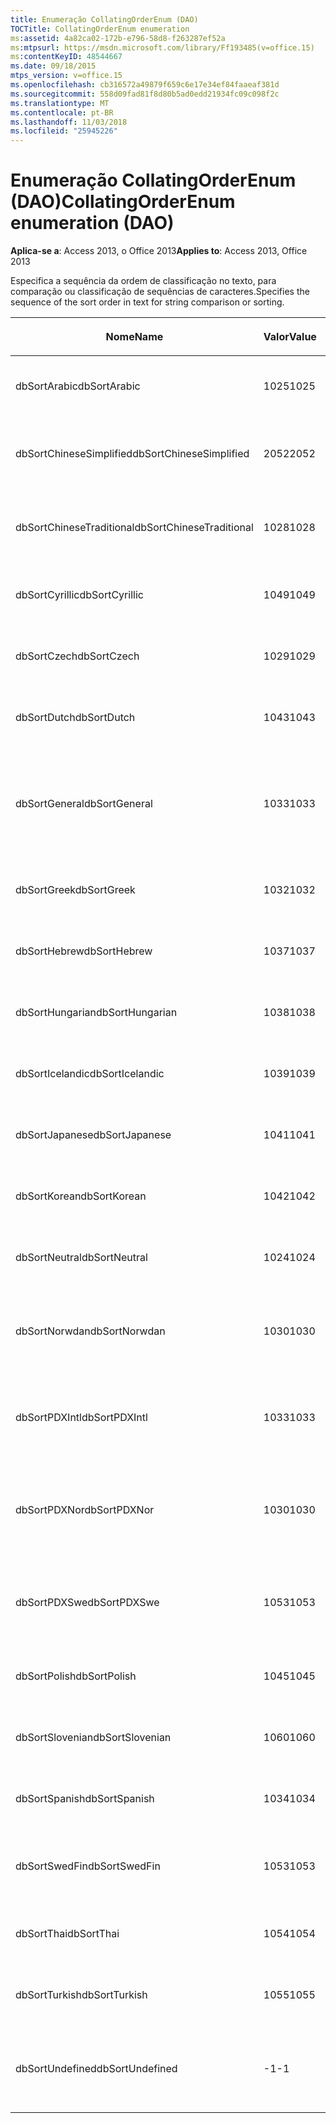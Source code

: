 ```yaml
---
title: Enumeração CollatingOrderEnum (DAO)
TOCTitle: CollatingOrderEnum enumeration
ms:assetid: 4a82ca02-172b-e796-58d8-f263287ef52a
ms:mtpsurl: https://msdn.microsoft.com/library/Ff193485(v=office.15)
ms:contentKeyID: 48544667
ms.date: 09/18/2015
mtps_version: v=office.15
ms.openlocfilehash: cb316572a49879f659c6e17e34ef84faaeaf381d
ms.sourcegitcommit: 558d09fad81f8d80b5ad0edd21934fc09c098f2c
ms.translationtype: MT
ms.contentlocale: pt-BR
ms.lasthandoff: 11/03/2018
ms.locfileid: "25945226"
---
```

# <a name="collatingorderenum-enumeration-dao"></a><span data-ttu-id="9a149-102">Enumeração CollatingOrderEnum (DAO)</span><span class="sxs-lookup"><span data-stu-id="9a149-102">CollatingOrderEnum enumeration (DAO)</span></span>


<span data-ttu-id="9a149-103">**Aplica-se a**: Access 2013, o Office 2013</span><span class="sxs-lookup"><span data-stu-id="9a149-103">**Applies to**: Access 2013, Office 2013</span></span>

<span data-ttu-id="9a149-104">Especifica a sequência da ordem de classificação no texto, para comparação ou classificação de sequências de caracteres.</span><span class="sxs-lookup"><span data-stu-id="9a149-104">Specifies the sequence of the sort order in text for string comparison or sorting.</span></span>

<table>
<colgroup>
<col style="width: 33%" />
<col style="width: 33%" />
<col style="width: 33%" />
</colgroup>
<thead>
<tr class="header">
<th><p><span data-ttu-id="9a149-105">Nome</span><span class="sxs-lookup"><span data-stu-id="9a149-105">Name</span></span></p></th>
<th><p><span data-ttu-id="9a149-106">Valor</span><span class="sxs-lookup"><span data-stu-id="9a149-106">Value</span></span></p></th>
<th><p><span data-ttu-id="9a149-107">Descrição</span><span class="sxs-lookup"><span data-stu-id="9a149-107">Description</span></span></p></th>
</tr>
</thead>
<tbody>
<tr class="odd">
<td><p><span data-ttu-id="9a149-108">dbSortArabic</span><span class="sxs-lookup"><span data-stu-id="9a149-108">dbSortArabic</span></span></p></td>
<td><p><span data-ttu-id="9a149-109">1025</span><span class="sxs-lookup"><span data-stu-id="9a149-109">1025</span></span></p></td>
<td><p><span data-ttu-id="9a149-110">Ordem de agrupamento do árabe</span><span class="sxs-lookup"><span data-stu-id="9a149-110">Arabic collating order</span></span></p></td>
</tr>
<tr class="even">
<td><p><span data-ttu-id="9a149-111">dbSortChineseSimplified</span><span class="sxs-lookup"><span data-stu-id="9a149-111">dbSortChineseSimplified</span></span></p></td>
<td><p><span data-ttu-id="9a149-112">2052</span><span class="sxs-lookup"><span data-stu-id="9a149-112">2052</span></span></p></td>
<td><p><span data-ttu-id="9a149-113">Ordem de agrupamento do chinês simplificado</span><span class="sxs-lookup"><span data-stu-id="9a149-113">Simplified Chinese collating order</span></span></p></td>
</tr>
<tr class="odd">
<td><p><span data-ttu-id="9a149-114">dbSortChineseTraditional</span><span class="sxs-lookup"><span data-stu-id="9a149-114">dbSortChineseTraditional</span></span></p></td>
<td><p><span data-ttu-id="9a149-115">1028</span><span class="sxs-lookup"><span data-stu-id="9a149-115">1028</span></span></p></td>
<td><p><span data-ttu-id="9a149-116">Ordem de agrupamento do chinês tradicional</span><span class="sxs-lookup"><span data-stu-id="9a149-116">Traditional Chinese collating order</span></span></p></td>
</tr>
<tr class="even">
<td><p><span data-ttu-id="9a149-117">dbSortCyrillic</span><span class="sxs-lookup"><span data-stu-id="9a149-117">dbSortCyrillic</span></span></p></td>
<td><p><span data-ttu-id="9a149-118">1049</span><span class="sxs-lookup"><span data-stu-id="9a149-118">1049</span></span></p></td>
<td><p><span data-ttu-id="9a149-119">Ordem de agrupamento do russo</span><span class="sxs-lookup"><span data-stu-id="9a149-119">Russian collating order</span></span></p></td>
</tr>
<tr class="odd">
<td><p><span data-ttu-id="9a149-120">dbSortCzech</span><span class="sxs-lookup"><span data-stu-id="9a149-120">dbSortCzech</span></span></p></td>
<td><p><span data-ttu-id="9a149-121">1029</span><span class="sxs-lookup"><span data-stu-id="9a149-121">1029</span></span></p></td>
<td><p><span data-ttu-id="9a149-122">Ordem de agrupamento do tcheco</span><span class="sxs-lookup"><span data-stu-id="9a149-122">Czech collating order</span></span></p></td>
</tr>
<tr class="even">
<td><p><span data-ttu-id="9a149-123">dbSortDutch</span><span class="sxs-lookup"><span data-stu-id="9a149-123">dbSortDutch</span></span></p></td>
<td><p><span data-ttu-id="9a149-124">1043</span><span class="sxs-lookup"><span data-stu-id="9a149-124">1043</span></span></p></td>
<td><p><span data-ttu-id="9a149-125">Ordem de agrupamento do holandês</span><span class="sxs-lookup"><span data-stu-id="9a149-125">Dutch collating order</span></span></p></td>
</tr>
<tr class="odd">
<td><p><span data-ttu-id="9a149-126">dbSortGeneral</span><span class="sxs-lookup"><span data-stu-id="9a149-126">dbSortGeneral</span></span></p></td>
<td><p><span data-ttu-id="9a149-127">1033</span><span class="sxs-lookup"><span data-stu-id="9a149-127">1033</span></span></p></td>
<td><p><span data-ttu-id="9a149-128">Ordem de agrupamento do inglês, alemão, francês e português</span><span class="sxs-lookup"><span data-stu-id="9a149-128">English, German, French, and Portuguese collating order</span></span></p></td>
</tr>
<tr class="even">
<td><p><span data-ttu-id="9a149-129">dbSortGreek</span><span class="sxs-lookup"><span data-stu-id="9a149-129">dbSortGreek</span></span></p></td>
<td><p><span data-ttu-id="9a149-130">1032</span><span class="sxs-lookup"><span data-stu-id="9a149-130">1032</span></span></p></td>
<td><p><span data-ttu-id="9a149-131">Ordem de agrupamento do grego</span><span class="sxs-lookup"><span data-stu-id="9a149-131">Greek collating order</span></span></p></td>
</tr>
<tr class="odd">
<td><p><span data-ttu-id="9a149-132">dbSortHebrew</span><span class="sxs-lookup"><span data-stu-id="9a149-132">dbSortHebrew</span></span></p></td>
<td><p><span data-ttu-id="9a149-133">1037</span><span class="sxs-lookup"><span data-stu-id="9a149-133">1037</span></span></p></td>
<td><p><span data-ttu-id="9a149-134">Ordem de agrupamento do hebraico</span><span class="sxs-lookup"><span data-stu-id="9a149-134">Hebrew collating order</span></span></p></td>
</tr>
<tr class="even">
<td><p><span data-ttu-id="9a149-135">dbSortHungarian</span><span class="sxs-lookup"><span data-stu-id="9a149-135">dbSortHungarian</span></span></p></td>
<td><p><span data-ttu-id="9a149-136">1038</span><span class="sxs-lookup"><span data-stu-id="9a149-136">1038</span></span></p></td>
<td><p><span data-ttu-id="9a149-137">Ordem de agrupamento do húngaro</span><span class="sxs-lookup"><span data-stu-id="9a149-137">Hungarian collating order</span></span></p></td>
</tr>
<tr class="odd">
<td><p><span data-ttu-id="9a149-138">dbSortIcelandic</span><span class="sxs-lookup"><span data-stu-id="9a149-138">dbSortIcelandic</span></span></p></td>
<td><p><span data-ttu-id="9a149-139">1039</span><span class="sxs-lookup"><span data-stu-id="9a149-139">1039</span></span></p></td>
<td><p><span data-ttu-id="9a149-140">Ordem de agrupamento do islandês</span><span class="sxs-lookup"><span data-stu-id="9a149-140">Icelandic collating order</span></span></p></td>
</tr>
<tr class="even">
<td><p><span data-ttu-id="9a149-141">dbSortJapanese</span><span class="sxs-lookup"><span data-stu-id="9a149-141">dbSortJapanese</span></span></p></td>
<td><p><span data-ttu-id="9a149-142">1041</span><span class="sxs-lookup"><span data-stu-id="9a149-142">1041</span></span></p></td>
<td><p><span data-ttu-id="9a149-143">Ordem de agrupamento do japonês</span><span class="sxs-lookup"><span data-stu-id="9a149-143">Japanese collating order</span></span></p></td>
</tr>
<tr class="odd">
<td><p><span data-ttu-id="9a149-144">dbSortKorean</span><span class="sxs-lookup"><span data-stu-id="9a149-144">dbSortKorean</span></span></p></td>
<td><p><span data-ttu-id="9a149-145">1042</span><span class="sxs-lookup"><span data-stu-id="9a149-145">1042</span></span></p></td>
<td><p><span data-ttu-id="9a149-146">Ordem de agrupamento do coreano</span><span class="sxs-lookup"><span data-stu-id="9a149-146">Korean collating order</span></span></p></td>
</tr>
<tr class="even">
<td><p><span data-ttu-id="9a149-147">dbSortNeutral</span><span class="sxs-lookup"><span data-stu-id="9a149-147">dbSortNeutral</span></span></p></td>
<td><p><span data-ttu-id="9a149-148">1024</span><span class="sxs-lookup"><span data-stu-id="9a149-148">1024</span></span></p></td>
<td><p><span data-ttu-id="9a149-149">Ordem de agrupamento neutra</span><span class="sxs-lookup"><span data-stu-id="9a149-149">Neutral collating order</span></span></p></td>
</tr>
<tr class="odd">
<td><p><span data-ttu-id="9a149-150">dbSortNorwdan</span><span class="sxs-lookup"><span data-stu-id="9a149-150">dbSortNorwdan</span></span></p></td>
<td><p><span data-ttu-id="9a149-151">1030</span><span class="sxs-lookup"><span data-stu-id="9a149-151">1030</span></span></p></td>
<td><p><span data-ttu-id="9a149-152">Ordem de agrupamento do norueguês e do dinamarquês</span><span class="sxs-lookup"><span data-stu-id="9a149-152">Norwegian and Danish collating order</span></span></p></td>
</tr>
<tr class="even">
<td><p><span data-ttu-id="9a149-153">dbSortPDXIntl</span><span class="sxs-lookup"><span data-stu-id="9a149-153">dbSortPDXIntl</span></span></p></td>
<td><p><span data-ttu-id="9a149-154">1033</span><span class="sxs-lookup"><span data-stu-id="9a149-154">1033</span></span></p></td>
<td><p><span data-ttu-id="9a149-155">Ordem de agrupamento internacional do Paradox</span><span class="sxs-lookup"><span data-stu-id="9a149-155">Paradox international collating order</span></span></p></td>
</tr>
<tr class="odd">
<td><p><span data-ttu-id="9a149-156">dbSortPDXNor</span><span class="sxs-lookup"><span data-stu-id="9a149-156">dbSortPDXNor</span></span></p></td>
<td><p><span data-ttu-id="9a149-157">1030</span><span class="sxs-lookup"><span data-stu-id="9a149-157">1030</span></span></p></td>
<td><p><span data-ttu-id="9a149-158">Ordem de agrupamento de norueguês e dinamarquês do Paradox</span><span class="sxs-lookup"><span data-stu-id="9a149-158">Paradox Norwegian and Danish collating order</span></span></p></td>
</tr>
<tr class="even">
<td><p><span data-ttu-id="9a149-159">dbSortPDXSwe</span><span class="sxs-lookup"><span data-stu-id="9a149-159">dbSortPDXSwe</span></span></p></td>
<td><p><span data-ttu-id="9a149-160">1053</span><span class="sxs-lookup"><span data-stu-id="9a149-160">1053</span></span></p></td>
<td><p><span data-ttu-id="9a149-161">Ordem de agrupamento de sueco e finlandês do Paradox</span><span class="sxs-lookup"><span data-stu-id="9a149-161">Paradox Swedish and Finnish collating order</span></span></p></td>
</tr>
<tr class="odd">
<td><p><span data-ttu-id="9a149-162">dbSortPolish</span><span class="sxs-lookup"><span data-stu-id="9a149-162">dbSortPolish</span></span></p></td>
<td><p><span data-ttu-id="9a149-163">1045</span><span class="sxs-lookup"><span data-stu-id="9a149-163">1045</span></span></p></td>
<td><p><span data-ttu-id="9a149-164">Ordem de agrupamento do polonês</span><span class="sxs-lookup"><span data-stu-id="9a149-164">Polish collating order</span></span></p></td>
</tr>
<tr class="even">
<td><p><span data-ttu-id="9a149-165">dbSortSlovenian</span><span class="sxs-lookup"><span data-stu-id="9a149-165">dbSortSlovenian</span></span></p></td>
<td><p><span data-ttu-id="9a149-166">1060</span><span class="sxs-lookup"><span data-stu-id="9a149-166">1060</span></span></p></td>
<td><p><span data-ttu-id="9a149-167">Ordem de agrupamento do esloveno</span><span class="sxs-lookup"><span data-stu-id="9a149-167">Slovenian collating order</span></span></p></td>
</tr>
<tr class="odd">
<td><p><span data-ttu-id="9a149-168">dbSortSpanish</span><span class="sxs-lookup"><span data-stu-id="9a149-168">dbSortSpanish</span></span></p></td>
<td><p><span data-ttu-id="9a149-169">1034</span><span class="sxs-lookup"><span data-stu-id="9a149-169">1034</span></span></p></td>
<td><p><span data-ttu-id="9a149-170">Ordem de agrupamento do espanhol</span><span class="sxs-lookup"><span data-stu-id="9a149-170">Spanish collating order</span></span></p></td>
</tr>
<tr class="even">
<td><p><span data-ttu-id="9a149-171">dbSortSwedFin</span><span class="sxs-lookup"><span data-stu-id="9a149-171">dbSortSwedFin</span></span></p></td>
<td><p><span data-ttu-id="9a149-172">1053</span><span class="sxs-lookup"><span data-stu-id="9a149-172">1053</span></span></p></td>
<td><p><span data-ttu-id="9a149-173">Ordem de agrupamento do sueco e do finlandês</span><span class="sxs-lookup"><span data-stu-id="9a149-173">Swedish and Finnish collating order</span></span></p></td>
</tr>
<tr class="odd">
<td><p><span data-ttu-id="9a149-174">dbSortThai</span><span class="sxs-lookup"><span data-stu-id="9a149-174">dbSortThai</span></span></p></td>
<td><p><span data-ttu-id="9a149-175">1054</span><span class="sxs-lookup"><span data-stu-id="9a149-175">1054</span></span></p></td>
<td><p><span data-ttu-id="9a149-176">Ordem de agrupamento do tailandês</span><span class="sxs-lookup"><span data-stu-id="9a149-176">Thai collating order</span></span></p></td>
</tr>
<tr class="even">
<td><p><span data-ttu-id="9a149-177">dbSortTurkish</span><span class="sxs-lookup"><span data-stu-id="9a149-177">dbSortTurkish</span></span></p></td>
<td><p><span data-ttu-id="9a149-178">1055</span><span class="sxs-lookup"><span data-stu-id="9a149-178">1055</span></span></p></td>
<td><p><span data-ttu-id="9a149-179">Ordem de agrupamento do turno</span><span class="sxs-lookup"><span data-stu-id="9a149-179">Turkish collating order</span></span></p></td>
</tr>
<tr class="odd">
<td><p><span data-ttu-id="9a149-180">dbSortUndefined</span><span class="sxs-lookup"><span data-stu-id="9a149-180">dbSortUndefined</span></span></p></td>
<td><p><span data-ttu-id="9a149-181">-1</span><span class="sxs-lookup"><span data-stu-id="9a149-181">-1</span></span></p></td>
<td><p><span data-ttu-id="9a149-182">Ordem de agrupamento não definida ou desconhecida</span><span class="sxs-lookup"><span data-stu-id="9a149-182">Collating order undefined or unknown</span></span></p></td>
</tr>
</tbody>
</table>

